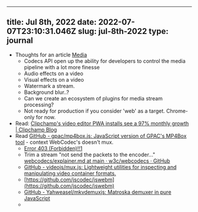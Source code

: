 
---
title: Jul 8th, 2022 
date: 2022-07-07T23:10:31.046Z
slug: jul-8th-2022
type: journal
---
* Thoughts for an article [Media](../entry/media)
  * Codecs API open up the ability for developers to control the media pipeline with a lot more finesse
  * Audio effects on a video
  * Visual effects on a video
  * Watermark a stream.
  * Background blur..?
  * Can we create an ecosystem of plugins for media stream processing?
  * Not ready for production if you consider 'web' as a target. Chrome-only for now.
* Read: [Clipchamp's video editor PWA installs see a 97% monthly growth | Clipchamp Blog](https://clipchamp.com/en/blog/clipchamp-pwa-case-study/)
* Read [GitHub - gpac/mp4box.js: JavaScript version of GPAC's MP4Box tool](https://github.com/gpac/mp4box.js) - context WebCodec's doesn't mux.
  * [Error 403 (Forbidden)!!1](https://groups.google.com/a/chromium.org/g/blink-dev/c/3eac-HVygFY/m/N_OXaOs7AAAJ)
  * Trim a stream "not send the packets to the encoder..." [webcodecs/explainer.md at main · w3c/webcodecs · GitHub](https://github.com/WICG/web-codecs/blob/master/explainer.md#example-of-transcoding-or-offline-encodedecode)
  * [GitHub - videojs/mux.js: Lightweight utilities for inspecting and manipulating video container formats.](https://github.com/videojs/mux.js/)
  * [https://github.com/jscodec/jswebm](https://github.com/jscodec/jswebm)
  * [GitHub - Yahweasel/mkvdemuxjs: Matroska demuxer in pure JavaScript](https://github.com/Yahweasel/mkvdemuxjs)
  * 

